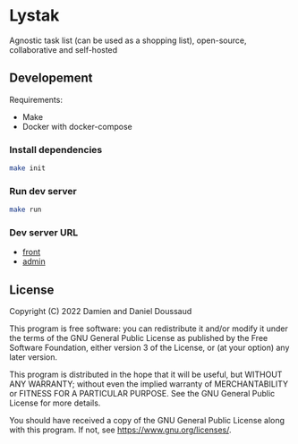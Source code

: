 # Lystak

Agnostic task list (can be used as a shopping list), open-source, collaborative and self-hosted 

## Developement

Requirements:
- Make
- Docker with docker-compose

### Install dependencies

```bash
make init
```

### Run dev server

```bash
make run
```

### Dev server URL

- [front](http://localhost:3200/)
- [admin](http://localhost:3201/)

## License

Copyright (C) 2022 Damien and Daniel Doussaud

This program is free software: you can redistribute it and/or modify
it under the terms of the GNU General Public License as published by
the Free Software Foundation, either version 3 of the License, or
(at your option) any later version.

This program is distributed in the hope that it will be useful,
but WITHOUT ANY WARRANTY; without even the implied warranty of
MERCHANTABILITY or FITNESS FOR A PARTICULAR PURPOSE.  See the
GNU General Public License for more details.

You should have received a copy of the GNU General Public License
along with this program.  If not, see <https://www.gnu.org/licenses/>.
